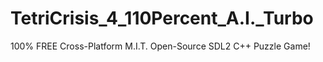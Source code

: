 # TetriCrisis_4_110Percent_A.I._Turbo

100% FREE Cross-Platform M.I.T. Open-Source SDL2 C++ Puzzle Game!